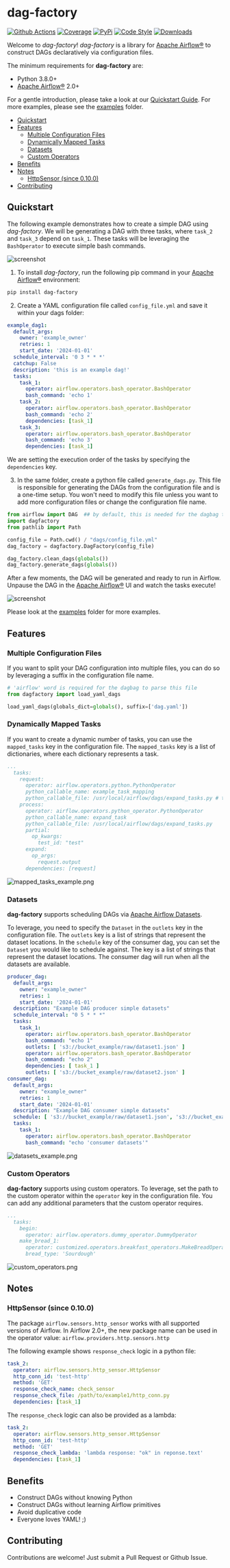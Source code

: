 # dag-factory

[![Github Actions](https://github.com/ajbosco/dag-factory/workflows/build/badge.svg?branch=master&event=push)](https://github.com/ajbosco/dag-factory/actions?workflow=build)
[![Coverage](https://codecov.io/github/ajbosco/dag-factory/coverage.svg?branch=master)](https://codecov.io/github/ajbosco/dag-factory?branch=master)
[![PyPi](https://img.shields.io/pypi/v/dag-factory.svg)](https://pypi.org/project/dag-factory/)
[![Code Style](https://img.shields.io/badge/code%20style-black-000000.svg)](https://github.com/ambv/black)
[![Downloads](https://pepy.tech/badge/dag-factory)](https://pepy.tech/project/dag-factory)

Welcome to *dag-factory*! *dag-factory* is a library for [Apache Airflow®](https://airflow.apache.org) to construct DAGs declaratively via configuration files. 

The minimum requirements for **dag-factory** are:
- Python 3.8.0+
- [Apache Airflow®](https://airflow.apache.org) 2.0+

For a gentle introduction, please take a look at our [Quickstart Guide](#quickstart). For more examples, please see the [examples](/examples) folder.

- [Quickstart](#quickstart)
- [Features](#features)
  - [Multiple Configuration Files](#multiple-configuration-files)
  - [Dynamically Mapped Tasks](#dynamically-mapped-tasks)
  - [Datasets](#datasets)
  - [Custom Operators](#custom-operators)
- [Benefits](#benefits)
- [Notes](#notes)
  - [HttpSensor (since 0.10.0)](#httpsensor-since-0100)
- [Contributing](#contributing)
  
## Quickstart

The following example demonstrates how to create a simple DAG using *dag-factory*. We will be generating a DAG with three tasks, where `task_2` and `task_3` depend on `task_1`. 
These tasks will be leveraging the `BashOperator` to execute simple bash commands.

![screenshot](/img/quickstart_dag.png)

1. To install *dag-factory*, run the following pip command in your [Apache Airflow®](https://airflow.apache.org) environment:
```bash
pip install dag-factory
```

2. Create a YAML configuration file called `config_file.yml` and save it within your dags folder:
```yaml
example_dag1:
  default_args:
    owner: 'example_owner'
    retries: 1
    start_date: '2024-01-01'
  schedule_interval: '0 3 * * *'
  catchup: False
  description: 'this is an example dag!'
  tasks:
    task_1:
      operator: airflow.operators.bash_operator.BashOperator
      bash_command: 'echo 1'
    task_2:
      operator: airflow.operators.bash_operator.BashOperator
      bash_command: 'echo 2'
      dependencies: [task_1]
    task_3:
      operator: airflow.operators.bash_operator.BashOperator
      bash_command: 'echo 3'
      dependencies: [task_1]
```
We are setting the execution order of the tasks by specifying the `dependencies` key.

3. In the same folder, create a python file called `generate_dags.py`. This file is responsible for generating the DAGs from the configuration file and is a one-time setup. 
You won't need to modify this file unless you want to add more configuration files or change the configuration file name.

```python
from airflow import DAG  ## by default, this is needed for the dagbag to parse this file
import dagfactory
from pathlib import Path

config_file = Path.cwd() / "dags/config_file.yml"
dag_factory = dagfactory.DagFactory(config_file)

dag_factory.clean_dags(globals())
dag_factory.generate_dags(globals())
```

After a few moments, the DAG will be generated and ready to run in Airflow. Unpause the DAG in the [Apache Airflow®](https://airflow.apache.org) UI and watch the tasks execute!

![screenshot](/img/quickstart_gantt.png)

Please look at the [examples](/examples) folder for more examples.

## Features

### Multiple Configuration Files
If you want to split your DAG configuration into multiple files, you can do so by leveraging a suffix in the configuration file name.
```python
# 'airflow' word is required for the dagbag to parse this file
from dagfactory import load_yaml_dags

load_yaml_dags(globals_dict=globals(), suffix=['dag.yaml'])
```

### Dynamically Mapped Tasks
If you want to create a dynamic number of tasks, you can use the `mapped_tasks` key in the configuration file. The `mapped_tasks` key is a list of dictionaries, where each dictionary represents a task. 

```yaml
...
  tasks:
    request:
      operator: airflow.operators.python.PythonOperator
      python_callable_name: example_task_mapping
      python_callable_file: /usr/local/airflow/dags/expand_tasks.py # this file should contain the python callable
    process:
      operator: airflow.operators.python_operator.PythonOperator
      python_callable_name: expand_task
      python_callable_file: /usr/local/airflow/dags/expand_tasks.py
      partial:
        op_kwargs:
          test_id: "test"
      expand:
        op_args:
          request.output
      dependencies: [request]
```
![mapped_tasks_example.png](img/mapped_tasks_example.png)

### Datasets
**dag-factory** supports scheduling DAGs via [Apache Airflow Datasets](https://airflow.apache.org/docs/apache-airflow/stable/authoring-and-scheduling/datasets.html).

To leverage, you need to specify the `Dataset` in the `outlets` key in the configuration file. The `outlets` key is a list of strings that represent the dataset locations.
In the `schedule` key of the consumer dag, you can set the `Dataset` you would like to schedule against. The key is a list of strings that represent the dataset locations. 
The consumer dag will run when all the datasets are available.

```yaml
producer_dag:
  default_args:
    owner: "example_owner"
    retries: 1
    start_date: '2024-01-01'
  description: "Example DAG producer simple datasets"
  schedule_interval: "0 5 * * *"
  tasks:
    task_1:
      operator: airflow.operators.bash_operator.BashOperator
      bash_command: "echo 1"
      outlets: [ 's3://bucket_example/raw/dataset1.json' ]
      operator: airflow.operators.bash_operator.BashOperator
      bash_command: "echo 2"
      dependencies: [ task_1 ]
      outlets: [ 's3://bucket_example/raw/dataset2.json' ]
consumer_dag:
  default_args:
    owner: "example_owner"
    retries: 1
    start_date: '2024-01-01'
  description: "Example DAG consumer simple datasets"
  schedule: [ 's3://bucket_example/raw/dataset1.json', 's3://bucket_example/raw/dataset2.json' ]
  tasks:
    task_1:
      operator: airflow.operators.bash_operator.BashOperator
      bash_command: "echo 'consumer datasets'"
```
![datasets_example.png](img/datasets_example.png)
 
### Custom Operators
**dag-factory** supports using custom operators. To leverage, set the path to the custom operator within the `operator` key in the configuration file. You can add any additional parameters that the custom operator requires.

```yaml
...
  tasks:
    begin:
      operator: airflow.operators.dummy_operator.DummyOperator
    make_bread_1:
      operator: customized.operators.breakfast_operators.MakeBreadOperator
      bread_type: 'Sourdough'
```
![custom_operators.png](img/custom_operators.png)
## Notes

### HttpSensor (since 0.10.0)

The package `airflow.sensors.http_sensor` works with all supported versions of Airflow. In Airflow 2.0+, the new package name can be used in the operator value: `airflow.providers.http.sensors.http`

The following example shows `response_check` logic in a python file:

```yaml
task_2:
  operator: airflow.sensors.http_sensor.HttpSensor
  http_conn_id: 'test-http'
  method: 'GET'
  response_check_name: check_sensor
  response_check_file: /path/to/example1/http_conn.py
  dependencies: [task_1]
```

The `response_check` logic can also be provided as a lambda:

```yaml
task_2:
  operator: airflow.sensors.http_sensor.HttpSensor
  http_conn_id: 'test-http'
  method: 'GET'
  response_check_lambda: 'lambda response: "ok" in reponse.text'
  dependencies: [task_1]
```

## Benefits

* Construct DAGs without knowing Python
* Construct DAGs without learning Airflow primitives
* Avoid duplicative code
* Everyone loves YAML! ;)

## Contributing

Contributions are welcome! Just submit a Pull Request or Github Issue.
